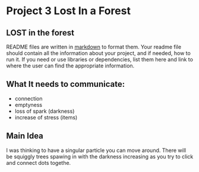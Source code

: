 # Project 3 Lost In a Forest 

## LOST in the forest

README files are written in [markdown](https://www.markdownguide.org/cheat-sheet/) to format them. Your readme file should contain all the information about your project, and if needed, how to run it. If you need or use libraries or dependencies, list them here and link to where the user can find the appropriate information. 

## What It needs to communicate:
* connection 
* emptyness
* loss of spark (darkness)
* increase of stress (items)

## Main Idea
I was thinking to have a singular particle you can move around. There will be squiggly trees spawing in with the darkness increasing as you try to click and connect dots togethe. 
